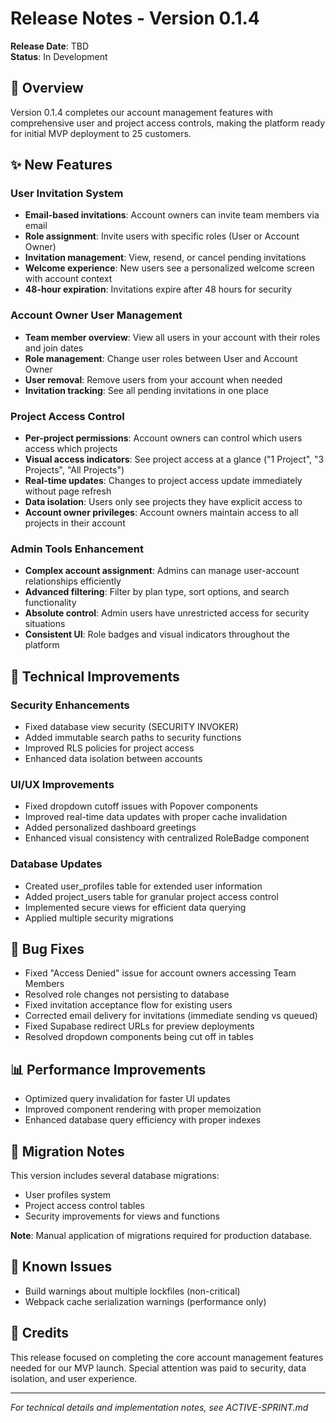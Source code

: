 # Release Notes - Version 0.1.4

**Release Date**: TBD  
**Status**: In Development

## 🎯 Overview

Version 0.1.4 completes our account management features with comprehensive user and project access controls, making the platform ready for initial MVP deployment to 25 customers.

## ✨ New Features

### User Invitation System
- **Email-based invitations**: Account owners can invite team members via email
- **Role assignment**: Invite users with specific roles (User or Account Owner)
- **Invitation management**: View, resend, or cancel pending invitations
- **Welcome experience**: New users see a personalized welcome screen with account context
- **48-hour expiration**: Invitations expire after 48 hours for security

### Account Owner User Management
- **Team member overview**: View all users in your account with their roles and join dates
- **Role management**: Change user roles between User and Account Owner
- **User removal**: Remove users from your account when needed
- **Invitation tracking**: See all pending invitations in one place

### Project Access Control
- **Per-project permissions**: Account owners can control which users access which projects
- **Visual access indicators**: See project access at a glance ("1 Project", "3 Projects", "All Projects")
- **Real-time updates**: Changes to project access update immediately without page refresh
- **Data isolation**: Users only see projects they have explicit access to
- **Account owner privileges**: Account owners maintain access to all projects in their account

### Admin Tools Enhancement
- **Complex account assignment**: Admins can manage user-account relationships efficiently
- **Advanced filtering**: Filter by plan type, sort options, and search functionality
- **Absolute control**: Admin users have unrestricted access for security situations
- **Consistent UI**: Role badges and visual indicators throughout the platform

## 🔧 Technical Improvements

### Security Enhancements
- Fixed database view security (SECURITY INVOKER)
- Added immutable search paths to security functions
- Improved RLS policies for project access
- Enhanced data isolation between accounts

### UI/UX Improvements
- Fixed dropdown cutoff issues with Popover components
- Improved real-time data updates with proper cache invalidation
- Added personalized dashboard greetings
- Enhanced visual consistency with centralized RoleBadge component

### Database Updates
- Created user_profiles table for extended user information
- Added project_users table for granular project access control
- Implemented secure views for efficient data querying
- Applied multiple security migrations

## 🐛 Bug Fixes

- Fixed "Access Denied" issue for account owners accessing Team Members
- Resolved role changes not persisting to database
- Fixed invitation acceptance flow for existing users
- Corrected email delivery for invitations (immediate sending vs queued)
- Fixed Supabase redirect URLs for preview deployments
- Resolved dropdown components being cut off in tables

## 📊 Performance Improvements

- Optimized query invalidation for faster UI updates
- Improved component rendering with proper memoization
- Enhanced database query efficiency with proper indexes

## 🔄 Migration Notes

This version includes several database migrations:
- User profiles system
- Project access control tables
- Security improvements for views and functions

**Note**: Manual application of migrations required for production database.

## 📝 Known Issues

- Build warnings about multiple lockfiles (non-critical)
- Webpack cache serialization warnings (performance only)

## 🎉 Credits

This release focused on completing the core account management features needed for our MVP launch. Special attention was paid to security, data isolation, and user experience.

---

*For technical details and implementation notes, see ACTIVE-SPRINT.md*